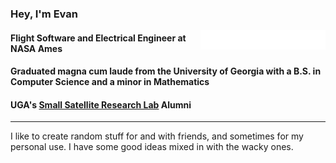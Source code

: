 
### Hey, I'm Evan
<img src="ssrl-logo.svg" alt="SSRL Logo" align="right" width="200"/>

#### Flight Software and Electrical Engineer at NASA Ames
#### Graduated magna cum laude from the University of Georgia with a B.S. in Computer Science and a minor in Mathematics
#### UGA's <a href="http://smallsat.uga.edu/">Small Satellite Research Lab</a> Alumni

<hr/>

I like to create random stuff for and with friends, and sometimes for my personal use. I have some good ideas mixed in with the wacky ones.

<!--
https://github-readme-stats.vercel.app/api?username=EvanTich&show_icons=true&count_private=true&hide_border=true&theme=dark&bg_color=121212
https://github-readme-stats.vercel.app/api/top-langs/?username=EvanTich&langs_count=10&hide_border=true&theme=dark&layout=compact&bg_color=121212
**EvanTich/EvanTich** is a ✨ _special_ ✨ repository because its `README.md` (this file) appears on your GitHub profile.

Here are some ideas to get you started:

- 🔭 I’m currently working on ...
- 🌱 I’m currently learning ...
- 👯 I’m looking to collaborate on ...
- 🤔 I’m looking for help with ...
- 💬 Ask me about ...
- 📫 How to reach me: ...
- 😄 Pronouns: ...
- ⚡ Fun fact: ...
-->
